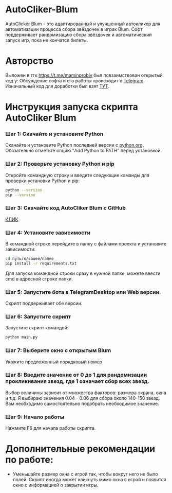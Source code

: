 # AutoCliker-Blum
AutoClicker Blum - это адаптированный и улучшенный автокликер для автоматизации процесса сбора звёздочек в играх Blum. Софт поддерживает рандомизацию сбора звёздочек и автоматический запуск игр, пока не кончатся билеты.

# Авторство
Выложен в тгк https://t.me/maminprobiv был повзаимствован открытый код у:
Обсуждение софта и его работы происходит в [Telegram](https://t.me/YOSHIDACRYPTO). Изначальный код для доработки был взят [ТУТ](https://github.com/ndkwa/blum-autocliker). 

# Инструкция запуска скрипта AutoCliker Blum

### Шаг 1: Скачайте и установите Python
Скачайте и установите Python последней версии с [python.org](https://www.python.org/). 
Обязательно отметьте опцию "Add Python to PATH" перед установкой.

### Шаг 2: Проверьте установку Python и pip
Откройте командную строку и введите следующие команды для проверки установки Python и pip:
```sh
python --version
pip --version
```
### Шаг 3: Скачайте код AutoCliker Blum с GitHub
[КЛИК](https://github.com/Tess-OK/AutoClickerBlum)

### Шаг 4: Установите зависимости
В командной строке перейдите в папку с файлами проекта и установите зависимости:
```sh
cd путь/к/вашей/папке
pip install -r requirements.txt
```
Для запуска командной строки сразу в нужной папке, можете ввести cmd в адресной строке папки.

### Шаг 5: Запустите бота в TelegramDesktop или Web версии.
Скрипт поддерживает обе версии.

### Шаг 6: Запустите скрипт
Запустите скрипт командой:
```sh
python main.py
```
### Шаг 7: Выберите окно с открытым Blum 
Укажите предложенный порядковый номер

### Шаг 8: Введите значение от 0 до 1 для рандомизации прокликивания звезд, где 1 означает сбор всех звезд. 
Выбор величины зависит от множества факторов: размера экрана, окна и т.д. Я выбираю значения 0.04 - 0.06 для сбора около 140-150 звезд. Вам необходимо самостоятельно подобрать необходимое значение.

### Шаг 9: Начало работы
Нажмите F6 для начала работы скрипта.

# Дополнительные рекомендации по работе:
- Уменьшайте размер окна с игрой так, чтобы вокруг него не было полей. Скрипт иногда может кликнуть мимо окна с игрой и появится окно с информацией о закрытии игры.


